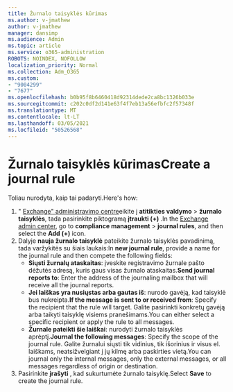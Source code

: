 ```yaml
---
title: Žurnalo taisyklės kūrimas
ms.author: v-jmathew
author: v-jmathew
manager: dansimp
ms.audience: Admin
ms.topic: article
ms.service: o365-administration
ROBOTS: NOINDEX, NOFOLLOW
localization_priority: Normal
ms.collection: Adm_O365
ms.custom:
- "9004299"
- "7677"
ms.openlocfilehash: b0b95f8b6460418d92314dede2ca8bc1326b033e
ms.sourcegitcommit: c202c0df2d141e63f4f7eb13a56efbfc2f57348f
ms.translationtype: MT
ms.contentlocale: lt-LT
ms.lasthandoff: 03/05/2021
ms.locfileid: "50526568"
---
```

# <a name="create-a-journal-rule"></a><span data-ttu-id="90d02-102">Žurnalo taisyklės kūrimas</span><span class="sxs-lookup"><span data-stu-id="90d02-102">Create a journal rule</span></span>

<span data-ttu-id="90d02-103">Toliau nurodyta, kaip tai padaryti.</span><span class="sxs-lookup"><span data-stu-id="90d02-103">Here's how:</span></span>

1. <span data-ttu-id="90d02-104">" [Exchange" administravimo centre](https://go.microsoft.com/fwlink/p/?linkid=2059104)eikite į **atitikties valdymo**  >  **žurnalo taisyklės**, tada pasirinkite piktogramą **įtraukti (+)** .</span><span class="sxs-lookup"><span data-stu-id="90d02-104">In the [Exchange admin center](https://go.microsoft.com/fwlink/p/?linkid=2059104), go to **compliance management** > **journal rules**, and then select the **Add (+)** icon.</span></span>
2. <span data-ttu-id="90d02-105">Dalyje **nauja žurnalo taisyklė** pateikite žurnalo taisyklės pavadinimą, tada varžykitės su šiais laukais:</span><span class="sxs-lookup"><span data-stu-id="90d02-105">In **new journal rule**, provide a name for the journal rule and then compete the following fields:</span></span>  
    - <span data-ttu-id="90d02-106">**Siųsti žurnalų ataskaitas**: įveskite registravimo žurnale pašto dėžutės adresą, kuris gaus visas žurnalo ataskaitas.</span><span class="sxs-lookup"><span data-stu-id="90d02-106">**Send journal reports to**: Enter the address of the journaling mailbox that will receive all the journal reports.</span></span>  
    - <span data-ttu-id="90d02-107">**Jei laiškas yra nusiųstas arba gautas iš**: nurodo gavėją, kad taisyklė bus nukreipta.</span><span class="sxs-lookup"><span data-stu-id="90d02-107">**If the message is sent to or received from**: Specify the recipient that the rule will target.</span></span> <span data-ttu-id="90d02-108">Galite pasirinkti konkretų gavėją arba taikyti taisyklę visiems pranešimams.</span><span class="sxs-lookup"><span data-stu-id="90d02-108">You can either select a specific recipient or apply the rule to all messages.</span></span>  
    - <span data-ttu-id="90d02-109">**Žurnale pateikti šie laiškai**: nurodyti žurnalo taisyklės aprėptį.</span><span class="sxs-lookup"><span data-stu-id="90d02-109">**Journal the following messages**: Specify the scope of the journal rule.</span></span> <span data-ttu-id="90d02-110">Galite žurnalui siųsti tik vidinius, tik išorinius ir visus el. laiškams, neatsižvelgiant į jų kilmę arba paskirties vietą.</span><span class="sxs-lookup"><span data-stu-id="90d02-110">You can journal only the internal messages, only the external messages, or all messages regardless of origin or destination.</span></span>
3. <span data-ttu-id="90d02-111">Pasirinkite **įrašyti** , kad sukurtumėte žurnalo taisyklę.</span><span class="sxs-lookup"><span data-stu-id="90d02-111">Select **Save** to create the journal rule.</span></span>
